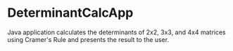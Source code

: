 # DeterminantCalcApp
Java application calculates the determinants of 2x2, 3x3, and 4x4 matrices using Cramer's Rule and presents the result to the user.
